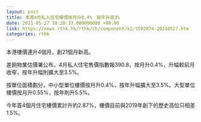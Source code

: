 ```yaml
---
layout: post
title: 本港4月私人住宅樓價按月升0.4%　按年升逾3%
date: 2021-05-27 10:20:37.000000000 +08:00
link: https://news.rthk.hk/rthk/ch/component/k2/1592874-20210527.htm
categories: rthk
---
```


本港樓價連升4個月，創21個月新高。

差餉物業估價署公布，4月私人住宅售價指數報390.8，按月升0.4%，升幅較前月收窄，按年升幅則擴大至3.5%。

按單位面積劃分，中小型單位樓價按月升0.4%，按年升幅擴大至3.5%。大型單位樓價按月升0.55%，按年則升5.5%。

今年首4個月住宅樓價累計升約2.87%，樓價目前與2019年創下的歷史高位只相差1.5%。
